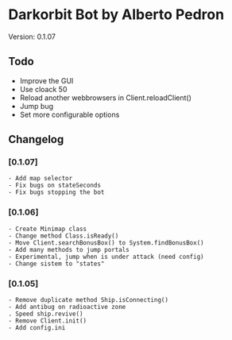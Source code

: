 # Darkorbit Bot by Alberto Pedron

Version: 0.1.07

## Todo
- Improve the GUI 
- Use cloack 50
- Reload another webbrowsers in Client.reloadClient()
- Jump bug 
- Set more configurable options

## Changelog


### [0.1.07]
	- Add map selector
	- Fix bugs on stateSeconds
	- Fix bugs stopping the bot
	
### [0.1.06]
	- Create Minimap class
	- Change method Class.isReady()
	- Move Client.searchBonusBox() to System.findBonusBox()
	- Add many methods to jump portals
	- Experimental, jump when is under attack (need config)
	- Change sistem to "states"

### [0.1.05]
	- Remove duplicate method Ship.isConnecting()
	- Add antibug on radioactive zone
	. Speed ship.revive()
	- Remove Client.init()
	- Add config.ini